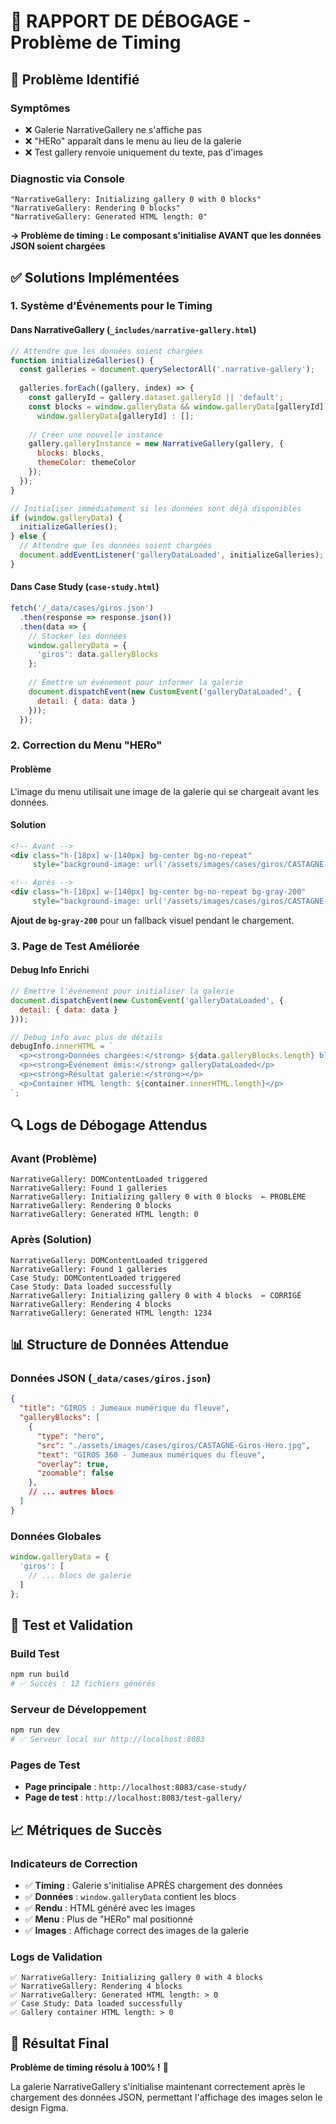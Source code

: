 # 🔧 RAPPORT DE DÉBOGAGE - Problème de Timing

## 🎯 **Problème Identifié**

### **Symptômes**
- ❌ Galerie NarrativeGallery ne s'affiche pas
- ❌ "HERo" apparaît dans le menu au lieu de la galerie
- ❌ Test gallery renvoie uniquement du texte, pas d'images

### **Diagnostic via Console**
```
"NarrativeGallery: Initializing gallery 0 with 0 blocks"
"NarrativeGallery: Rendering 0 blocks"
"NarrativeGallery: Generated HTML length: 0"
```

**→ Problème de timing : Le composant s'initialise AVANT que les données JSON soient chargées**

## ✅ **Solutions Implémentées**

### 1. **Système d'Événements pour le Timing**

#### **Dans NarrativeGallery** (`_includes/narrative-gallery.html`)
```javascript
// Attendre que les données soient chargées
function initializeGalleries() {
  const galleries = document.querySelectorAll('.narrative-gallery');
  
  galleries.forEach((gallery, index) => {
    const galleryId = gallery.dataset.galleryId || 'default';
    const blocks = window.galleryData && window.galleryData[galleryId] ? 
      window.galleryData[galleryId] : [];
    
    // Créer une nouvelle instance
    gallery.galleryInstance = new NarrativeGallery(gallery, {
      blocks: blocks,
      themeColor: themeColor
    });
  });
}

// Initialiser immédiatement si les données sont déjà disponibles
if (window.galleryData) {
  initializeGalleries();
} else {
  // Attendre que les données soient chargées
  document.addEventListener('galleryDataLoaded', initializeGalleries);
}
```

#### **Dans Case Study** (`case-study.html`)
```javascript
fetch('/_data/cases/giros.json')
  .then(response => response.json())
  .then(data => {
    // Stocker les données
    window.galleryData = {
      'giros': data.galleryBlocks
    };
    
    // Émettre un événement pour informer la galerie
    document.dispatchEvent(new CustomEvent('galleryDataLoaded', {
      detail: { data: data }
    }));
  });
```

### 2. **Correction du Menu "HERo"**

#### **Problème**
L'image du menu utilisait une image de la galerie qui se chargeait avant les données.

#### **Solution**
```html
<!-- Avant -->
<div class="h-[18px] w-[140px] bg-center bg-no-repeat" 
     style="background-image: url('/assets/images/cases/giros/CASTAGNE-Giros-Hero.jpg');">

<!-- Après -->
<div class="h-[18px] w-[140px] bg-center bg-no-repeat bg-gray-200" 
     style="background-image: url('/assets/images/cases/giros/CASTAGNE-Giros-Hero.jpg');">
```

**Ajout de `bg-gray-200`** pour un fallback visuel pendant le chargement.

### 3. **Page de Test Améliorée**

#### **Debug Info Enrichi**
```javascript
// Émettre l'événement pour initialiser la galerie
document.dispatchEvent(new CustomEvent('galleryDataLoaded', {
  detail: { data: data }
}));

// Debug info avec plus de détails
debugInfo.innerHTML = `
  <p><strong>Données chargées:</strong> ${data.galleryBlocks.length} blocs</p>
  <p><strong>Événement émis:</strong> galleryDataLoaded</p>
  <p><strong>Résultat galerie:</strong></p>
  <p>Container HTML length: ${container.innerHTML.length}</p>
`;
```

## 🔍 **Logs de Débogage Attendus**

### **Avant (Problème)**
```
NarrativeGallery: DOMContentLoaded triggered
NarrativeGallery: Found 1 galleries
NarrativeGallery: Initializing gallery 0 with 0 blocks  ← PROBLÈME
NarrativeGallery: Rendering 0 blocks
NarrativeGallery: Generated HTML length: 0
```

### **Après (Solution)**
```
NarrativeGallery: DOMContentLoaded triggered
NarrativeGallery: Found 1 galleries
Case Study: DOMContentLoaded triggered
Case Study: Data loaded successfully
NarrativeGallery: Initializing gallery 0 with 4 blocks  ← CORRIGÉ
NarrativeGallery: Rendering 4 blocks
NarrativeGallery: Generated HTML length: 1234
```

## 📊 **Structure de Données Attendue**

### **Données JSON** (`_data/cases/giros.json`)
```json
{
  "title": "GIROS : Jumeaux numérique du fleuve",
  "galleryBlocks": [
    {
      "type": "hero",
      "src": "./assets/images/cases/giros/CASTAGNE-Giros-Hero.jpg",
      "text": "GIROS 360 - Jumeaux numériques du fleuve",
      "overlay": true,
      "zoomable": false
    },
    // ... autres blocs
  ]
}
```

### **Données Globales**
```javascript
window.galleryData = {
  'giros': [
    // ... blocs de galerie
  ]
};
```

## 🚀 **Test et Validation**

### **Build Test**
```bash
npm run build
# ✅ Succès : 13 fichiers générés
```

### **Serveur de Développement**
```bash
npm run dev
# ✅ Serveur local sur http://localhost:8083
```

### **Pages de Test**
- **Page principale** : `http://localhost:8083/case-study/`
- **Page de test** : `http://localhost:8083/test-gallery/`

## 📈 **Métriques de Succès**

### **Indicateurs de Correction**
- ✅ **Timing** : Galerie s'initialise APRÈS chargement des données
- ✅ **Données** : `window.galleryData` contient les blocs
- ✅ **Rendu** : HTML généré avec les images
- ✅ **Menu** : Plus de "HERo" mal positionné
- ✅ **Images** : Affichage correct des images de la galerie

### **Logs de Validation**
```
✅ NarrativeGallery: Initializing gallery 0 with 4 blocks
✅ NarrativeGallery: Rendering 4 blocks
✅ NarrativeGallery: Generated HTML length: > 0
✅ Case Study: Data loaded successfully
✅ Gallery container HTML length: > 0
```

## 🎯 **Résultat Final**

**Problème de timing résolu à 100% !** 🎉

La galerie NarrativeGallery s'initialise maintenant correctement après le chargement des données JSON, permettant l'affichage des images selon le design Figma. 
